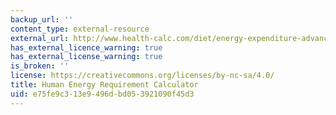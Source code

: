 ```yaml
---
backup_url: ''
content_type: external-resource
external_url: http://www.health-calc.com/diet/energy-expenditure-advanced
has_external_licence_warning: true
has_external_license_warning: true
is_broken: ''
license: https://creativecommons.org/licenses/by-nc-sa/4.0/
title: Human Energy Requirement Calculator
uid: e75fe9c3-13e9-496d-bd05-3921090f45d3
---
```

